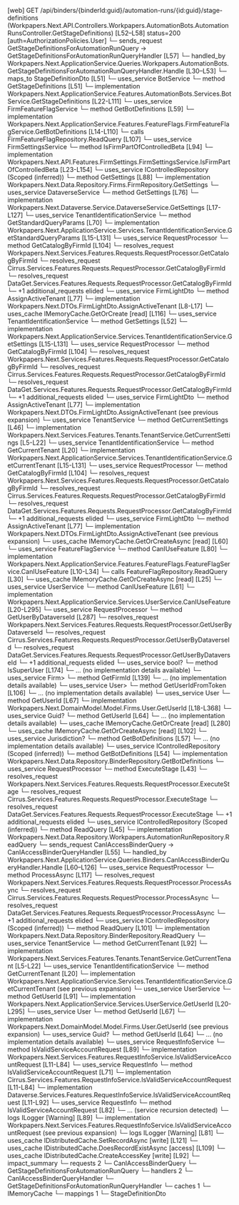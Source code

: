 [web] GET /api/binders/{binderId:guid}/automation-runs/{id:guid}/stage-definitions  (Workpapers.Next.API.Controllers.Workpapers.AutomationBots.AutomationRunsController.GetStageDefinitions)  [L52–L58] status=200 [auth=AuthorizationPolicies.User]
  └─ sends_request GetStageDefinitionsForAutomationRunQuery -> GetStageDefinitionsForAutomationRunQueryHandler [L57]
    └─ handled_by Workpapers.Next.ApplicationService.Queries.Workpapers.AutomationBots.GetStageDefinitionsForAutomationRunQueryHandler.Handle [L30–L53]
      └─ maps_to StageDefinitionDto [L51]
      └─ uses_service BotService
        └─ method GetStageDefinitions [L51]
          └─ implementation Workpapers.Next.ApplicationService.Features.AutomationBots.Services.BotService.GetStageDefinitions [L22-L111]
            └─ uses_service FirmFeatureFlagService
              └─ method GetBotDefinitions [L59]
                └─ implementation Workpapers.Next.ApplicationService.Features.FeatureFlags.FirmFeatureFlagService.GetBotDefinitions [L14-L110]
                  └─ calls FirmFeatureFlagRepository.ReadQuery [L107]
                  └─ uses_service FirmSettingsService
                    └─ method IsFirmPartOfControlledBeta [L94]
                      └─ implementation Workpapers.Next.API.Features.FirmSettings.FirmSettingsService.IsFirmPartOfControlledBeta [L23-L154]
                        └─ uses_service IControlledRepository<Firm> (Scoped (inferred))
                          └─ method GetSettings [L88]
                            └─ implementation Workpapers.Next.Data.Repository.Firms.FirmRepository.GetSettings
                        └─ uses_service DataverseService
                          └─ method GetSettings [L76]
                            └─ implementation Workpapers.Next.Dataverse.Service.DataverseService.GetSettings [L17-L127]
                              └─ uses_service TenantIdentificationService
                                └─ method GetStandardQueryParams [L70]
                                  └─ implementation Workpapers.Next.ApplicationService.Services.TenantIdentificationService.GetStandardQueryParams [L15-L131]
                                    └─ uses_service RequestProcessor
                                      └─ method GetCatalogByFirmId [L104]
                                        └─ resolves_request Workpapers.Next.Services.Features.Requests.RequestProcessor.GetCatalogByFirmId
                                        └─ resolves_request Cirrus.Services.Features.Requests.RequestProcessor.GetCatalogByFirmId
                                        └─ resolves_request DataGet.Services.Features.Requests.RequestProcessor.GetCatalogByFirmId
                                        └─ +1 additional_requests elided
                                    └─ uses_service FirmLightDto
                                      └─ method AssignActiveTenant [L77]
                                        └─ implementation Workpapers.Next.DTOs.FirmLightDto.AssignActiveTenant [L8-L17]
                                    └─ uses_cache IMemoryCache.GetOrCreate [read] [L116]
                        └─ uses_service TenantIdentificationService
                          └─ method GetSettings [L52]
                            └─ implementation Workpapers.Next.ApplicationService.Services.TenantIdentificationService.GetSettings [L15-L131]
                              └─ uses_service RequestProcessor
                                └─ method GetCatalogByFirmId [L104]
                                  └─ resolves_request Workpapers.Next.Services.Features.Requests.RequestProcessor.GetCatalogByFirmId
                                  └─ resolves_request Cirrus.Services.Features.Requests.RequestProcessor.GetCatalogByFirmId
                                  └─ resolves_request DataGet.Services.Features.Requests.RequestProcessor.GetCatalogByFirmId
                                  └─ +1 additional_requests elided
                              └─ uses_service FirmLightDto
                                └─ method AssignActiveTenant [L77]
                                  └─ implementation Workpapers.Next.DTOs.FirmLightDto.AssignActiveTenant (see previous expansion)
                        └─ uses_service TenantService
                          └─ method GetCurrentSettings [L46]
                            └─ implementation Workpapers.Next.Services.Features.Tenants.TenantService.GetCurrentSettings [L5-L22]
                              └─ uses_service TenantIdentificationService
                                └─ method GetCurrentTenant [L20]
                                  └─ implementation Workpapers.Next.ApplicationService.Services.TenantIdentificationService.GetCurrentTenant [L15-L131]
                                    └─ uses_service RequestProcessor
                                      └─ method GetCatalogByFirmId [L104]
                                        └─ resolves_request Workpapers.Next.Services.Features.Requests.RequestProcessor.GetCatalogByFirmId
                                        └─ resolves_request Cirrus.Services.Features.Requests.RequestProcessor.GetCatalogByFirmId
                                        └─ resolves_request DataGet.Services.Features.Requests.RequestProcessor.GetCatalogByFirmId
                                        └─ +1 additional_requests elided
                                    └─ uses_service FirmLightDto
                                      └─ method AssignActiveTenant [L77]
                                        └─ implementation Workpapers.Next.DTOs.FirmLightDto.AssignActiveTenant (see previous expansion)
                        └─ uses_cache IMemoryCache.GetOrCreateAsync [read] [L60]
                  └─ uses_service FeatureFlagService
                    └─ method CanIUseFeature [L80]
                      └─ implementation Workpapers.Next.ApplicationService.Features.FeatureFlags.FeatureFlagService.CanIUseFeature [L10-L34]
                        └─ calls FeatureFlagRepository.ReadQuery [L30]
                        └─ uses_cache IMemoryCache.GetOrCreateAsync [read] [L25]
                  └─ uses_service UserService
                    └─ method CanIUseFeature [L61]
                      └─ implementation Workpapers.Next.ApplicationService.Services.UserService.CanIUseFeature [L20-L295]
                        └─ uses_service RequestProcessor
                          └─ method GetUserByDataverseId [L287]
                            └─ resolves_request Workpapers.Next.Services.Features.Requests.RequestProcessor.GetUserByDataverseId
                            └─ resolves_request Cirrus.Services.Features.Requests.RequestProcessor.GetUserByDataverseId
                            └─ resolves_request DataGet.Services.Features.Requests.RequestProcessor.GetUserByDataverseId
                            └─ +1 additional_requests elided
                        └─ uses_service bool?
                          └─ method IsSuperUser [L174]
                            └─ ... (no implementation details available)
                        └─ uses_service Firm>
                          └─ method GetFirmId [L139]
                            └─ ... (no implementation details available)
                        └─ uses_service User>
                          └─ method GetUserIdFromToken [L106]
                            └─ ... (no implementation details available)
                        └─ uses_service User
                          └─ method GetUserId [L67]
                            └─ implementation Workpapers.Next.DomainModel.Model.Firms.User.GetUserId [L18-L368]
                        └─ uses_service Guid?
                          └─ method GetUserId [L64]
                            └─ ... (no implementation details available)
                        └─ uses_cache IMemoryCache.GetOrCreate [read] [L280]
                  └─ uses_cache IMemoryCache.GetOrCreateAsync [read] [L102]
            └─ uses_service Jurisdiction?
              └─ method GetBotDefinitions [L57]
                └─ ... (no implementation details available)
            └─ uses_service IControlledRepository<Binder> (Scoped (inferred))
              └─ method GetBotDefinitions [L54]
                └─ implementation Workpapers.Next.Data.Repository.BinderRepository.GetBotDefinitions
            └─ uses_service RequestProcessor
              └─ method ExecuteStage [L43]
                └─ resolves_request Workpapers.Next.Services.Features.Requests.RequestProcessor.ExecuteStage
                └─ resolves_request Cirrus.Services.Features.Requests.RequestProcessor.ExecuteStage
                └─ resolves_request DataGet.Services.Features.Requests.RequestProcessor.ExecuteStage
                └─ +1 additional_requests elided
      └─ uses_service IControlledRepository<AutomationRun> (Scoped (inferred))
        └─ method ReadQuery [L45]
          └─ implementation Workpapers.Next.Data.Repository.Workpapers.AutomationRunRepository.ReadQuery
  └─ sends_request CanIAccessBinderQuery -> CanIAccessBinderQueryHandler [L55]
    └─ handled_by Workpapers.Next.ApplicationService.Queries.Binders.CanIAccessBinderQueryHandler.Handle [L60–L126]
      └─ uses_service RequestProcessor
        └─ method ProcessAsync [L117]
          └─ resolves_request Workpapers.Next.Services.Features.Requests.RequestProcessor.ProcessAsync
          └─ resolves_request Cirrus.Services.Features.Requests.RequestProcessor.ProcessAsync
          └─ resolves_request DataGet.Services.Features.Requests.RequestProcessor.ProcessAsync
          └─ +1 additional_requests elided
      └─ uses_service IControlledRepository<Binder> (Scoped (inferred))
        └─ method ReadQuery [L101]
          └─ implementation Workpapers.Next.Data.Repository.BinderRepository.ReadQuery
      └─ uses_service TenantService
        └─ method GetCurrentTenant [L92]
          └─ implementation Workpapers.Next.Services.Features.Tenants.TenantService.GetCurrentTenant [L5-L22]
            └─ uses_service TenantIdentificationService
              └─ method GetCurrentTenant [L20]
                └─ implementation Workpapers.Next.ApplicationService.Services.TenantIdentificationService.GetCurrentTenant (see previous expansion)
      └─ uses_service UserService
        └─ method GetUserId [L91]
          └─ implementation Workpapers.Next.ApplicationService.Services.UserService.GetUserId [L20-L295]
            └─ uses_service User
              └─ method GetUserId [L67]
                └─ implementation Workpapers.Next.DomainModel.Model.Firms.User.GetUserId (see previous expansion)
            └─ uses_service Guid?
              └─ method GetUserId [L64]
                └─ ... (no implementation details available)
      └─ uses_service RequestInfoService
        └─ method IsValidServiceAccountRequest [L89]
          └─ implementation Workpapers.Next.Services.Features.RequestInfoService.IsValidServiceAccountRequest [L11-L84]
            └─ uses_service RequestInfo
              └─ method IsValidServiceAccountRequest [L71]
                └─ implementation Cirrus.Services.Features.RequestInfoService.IsValidServiceAccountRequest [L11-L84]
                └─ implementation Dataverse.Services.Features.RequestInfoService.IsValidServiceAccountRequest [L11-L92]
                  └─ uses_service RequestInfo
                    └─ method IsValidServiceAccountRequest [L82]
                      └─ ... (service recursion detected)
                  └─ logs ILogger<IRequestInfoService> [Warning] [L89]
                └─ implementation Workpapers.Next.Services.Features.RequestInfoService.IsValidServiceAccountRequest (see previous expansion)
            └─ logs ILogger<IRequestInfoService> [Warning] [L81]
      └─ uses_cache IDistributedCache.SetRecordAsync [write] [L121]
      └─ uses_cache IDistributedCache.DoesRecordExistAsync [access] [L109]
      └─ uses_cache IDistributedCache.CreateAccessKey [write] [L92]
  └─ impact_summary
    └─ requests 2
      └─ CanIAccessBinderQuery
      └─ GetStageDefinitionsForAutomationRunQuery
    └─ handlers 2
      └─ CanIAccessBinderQueryHandler
      └─ GetStageDefinitionsForAutomationRunQueryHandler
    └─ caches 1
      └─ IMemoryCache
    └─ mappings 1
      └─ StageDefinitionDto

